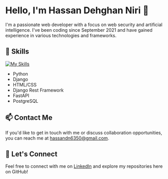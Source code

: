 # Hello, I'm Hassan Dehghan Niri 👋

I'm a passionate web developer with a focus on web security and artificial intelligence. I've been coding since September 2021 and have gained experience in various technologies and frameworks.


## 🌟 Skills
[![My Skills](https://skillicons.dev/icons?i=python,django,docker,postgresql,html,css,flask,fastapi,bootstrap,vscode,git)](https://skillicons.dev)
- Python
- Django
- HTML/CSS
- Django Rest Framework
- FastAPI
- PostgreSQL

## 📫 Contact Me

If you'd like to get in touch with me or discuss collaboration opportunities, you can reach me at [hassandn6350@gmail.com](hassandn6350@gmail.com).

## 🤝 Let's Connect

Feel free to connect with me on [LinkedIn](https://www.linkedin.com/in/hassan-dehghan-niri-a0368424a/) and explore my repositories here on GitHub!
<!-- Add any other sections you'd like to showcase -->
